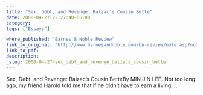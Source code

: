 ```yaml
---
title: "Sex, Debt, and Revenge: Balzac’s Cousin Bette"
date: 2008-04-27T22:27:40-05:00
category: 
tags: ["Essays"]

where_published: "Barnes & Noble Review"
link_to_original: "http://www.barnesandnoble.com/bn-review/note.asp?note=16288150"
link_to_pdf:
description:
_slug: 2008-04-27-sex_debt_and_revenge_balzacs_cousin_bette
---
```


Sex, Debt, and Revenge: Balzac’s Cousin BetteBy MIN JIN LEE. Not too long ago, my friend Harold told me that if he didn’t have to earn a living, ...

